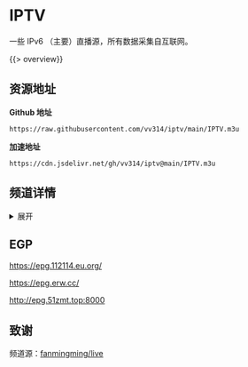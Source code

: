 # IPTV

一些 IPv6 （主要）直播源，所有数据采集自互联网。

{{> overview}}

## 资源地址

**Github 地址**

```
https://raw.githubusercontent.com/vv314/iptv/main/IPTV.m3u
```

**加速地址**

```
https://cdn.jsdelivr.net/gh/vv314/iptv@main/IPTV.m3u
```

## 频道详情
<details>
<summary>展开</summary>
{{> playlist}}
</details>

## EGP

https://epg.112114.eu.org/

https://epg.erw.cc/

http://epg.51zmt.top:8000


## 致谢

频道源：[fanmingming/live](https://github.com/fanmingming/live)
